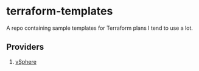 # terraform-templates

A repo containing sample templates for Terraform plans I tend to use a lot.

## Providers

1. [vSphere](vsphere/README.md)